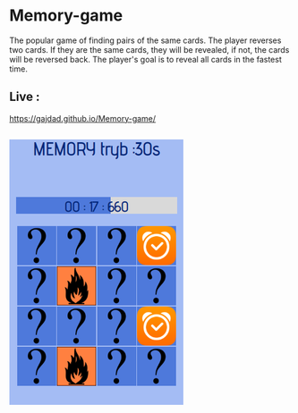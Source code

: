 # Memory-game

The popular game of finding pairs of the same cards. The player reverses two cards.
If they are the same cards, they will be revealed, if not, the cards will be reversed back.
The player's goal is to reveal all cards in the fastest time.

## Live : 
https://gajdad.github.io/Memory-game/

## 
![Preview](img/rm_img.png)